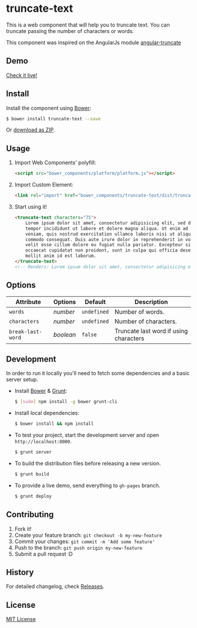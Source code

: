 truncate-text
================

This is a web component that will help you to truncate text.
You can truncate passing the number of characters or words.

This component was inspired on the AngularJs module [angular-truncate](https://github.com/sparkalow/angular-truncate)

## Demo

[Check it live!](http://juanpujol.github.io/truncate-text/)

## Install

Install the component using [Bower](http://bower.io/):

```sh
$ bower install truncate-text --save
```

Or [download as ZIP](https://github.com/juanpujol/truncate-text/archive/master.zip).

## Usage

1. Import Web Components' polyfill:

    ```html
    <script src="bower_components/platform/platform.js"></script>
    ```

2. Import Custom Element:

    ```html
    <link rel="import" href="bower_components/truncate-text/dist/truncate-text.html">
    ```

3. Start using it!

    ```html
    <truncate-text characters="75">
        Lorem ipsum dolor sit amet, consectetur adipisicing elit, sed do eiusmod
        tempor incididunt ut labore et dolore magna aliqua. Ut enim ad minim
        veniam, quis nostrud exercitation ullamco laboris nisi ut aliquip ex ea
        commodo consequat. Duis aute irure dolor in reprehenderit in voluptate
        velit esse cillum dolore eu fugiat nulla pariatur. Excepteur sint
        occaecat cupidatat non proident, sunt in culpa qui officia deserunt
        mollit anim id est laborum.
    </truncate-text>
    <!-- Renders: Lorem ipsum dolor sit amet, consectetur adipisicing elit. ... -->
    ```

## Options

Attribute         | Options     | Default      | Description
---               | ---         | ---          | ---
`words`           | *number*    | `undefined`  | Number of words.
`characters`      | *number*    | `undefined`  | Number of characters.
`break-last-word` | *boolean*   | `false`      | Truncate last word if using characters

## Development

In order to run it locally you'll need to fetch some dependencies and a basic server setup.

* Install [Bower](http://bower.io/) & [Grunt](http://gruntjs.com/):

    ```sh
    $ [sudo] npm install -g bower grunt-cli
    ```

* Install local dependencies:

    ```sh
    $ bower install && npm install
    ```

* To test your project, start the development server and open `http://localhost:8000`.

    ```sh
    $ grunt server
    ```

* To build the distribution files before releasing a new version.

    ```sh
    $ grunt build
    ```

* To provide a live demo, send everything to `gh-pages` branch.

    ```sh
    $ grunt deploy
    ```

## Contributing

1. Fork it!
2. Create your feature branch: `git checkout -b my-new-feature`
3. Commit your changes: `git commit -m 'Add some feature'`
4. Push to the branch: `git push origin my-new-feature`
5. Submit a pull request :D

## History

For detailed changelog, check [Releases](https://github.com/juanpujol/truncate-text/releases).

## License

[MIT License](http://opensource.org/licenses/MIT)
